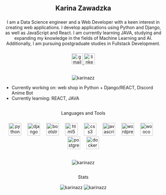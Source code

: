 <h2 align="center">Karina Zawadzka</h2>

###

<p align="center">I am a Data Science engineer and a Web Developer with a keen interest in creating web applications. I develop applications using Python and Django, as well as JavaScript and React. I am currently learning JAVA, studying and expanding my knowledge in the fields of Machine Learning and AI. Additionally, I am pursuing postgraduate studies in Fullstack Development.</p>

###

<div align="center">
  <a href="mailto:karina.zawadzkax@gmail.com" target="_blank">
    <img src="https://img.shields.io/static/v1?message=Gmail&logo=gmail&label=&color=D14836&logoColor=white&labelColor=&style=for-the-badge" height="35" alt="gmail logo"  />
  </a>
  <a href="https://www.linkedin.com/in/karina-zawadzka-x/" target="_blank">
    <img src="https://img.shields.io/static/v1?message=LinkedIn&logo=linkedin&label=&color=0077B5&logoColor=white&labelColor=&style=for-the-badge" height="35" alt="linkedin logo"  />
  </a>
  <br><br>
  <p align="center"> <img src="https://komarev.com/ghpvc/?username=karinazz&label=Profile%20views&color=0e75b6&style=flat" alt="karinazz" /> </p>
</div>

<ul>
  <li>Currently working on: web shop in Python + Django/REACT, Discord Anime Bot</li>
  <li>Currently learning: REACT, JAVA</li>
</ul>

<h2></h2>

###


<p align="center">Languages and Tools</p>

###

<div align="center">
  <img src="https://cdn.jsdelivr.net/gh/devicons/devicon/icons/python/python-original.svg" height="40" alt="python logo"  />
  <img width="12" />
  <img src="https://cdn.jsdelivr.net/gh/devicons/devicon/icons/django/django-plain.svg" height="40" alt="django logo"  />
  <img width="12" />
  <img src="https://cdn.jsdelivr.net/gh/devicons/devicon/icons/bootstrap/bootstrap-original.svg" height="40" alt="bootstrap logo"  />
  <img width="12" />
  <img src="https://cdn.jsdelivr.net/gh/devicons/devicon/icons/html5/html5-original.svg" height="40" alt="html5 logo"  />
  <img width="12" />
  <img src="https://cdn.jsdelivr.net/gh/devicons/devicon/icons/css3/css3-original.svg" height="40" alt="css3 logo"  />
  <img width="12" />
  <img src="https://cdn.jsdelivr.net/gh/devicons/devicon/icons/javascript/javascript-original.svg" height="40" alt="javascript logo"  />
  <img width="12" />
  <img src="https://cdn.jsdelivr.net/gh/devicons/devicon/icons/wordpress/wordpress-original.svg" height="40" alt="wordpress logo"  />
  <img width="12" />
  <img src="https://cdn.jsdelivr.net/gh/devicons/devicon/icons/woocommerce/woocommerce-original.svg" height="40" alt="woocommerce logo"  />
  <img width="12" />
  <img src="https://cdn.jsdelivr.net/gh/devicons/devicon/icons/postgresql/postgresql-original.svg" height="40" alt="postgresql logo"  />
  <img width="12" />
  <img src="https://cdn.jsdelivr.net/gh/devicons/devicon/icons/docker/docker-original.svg" height="40" alt="docker logo"  />
<br><br>
  <p><img align="center" src="https://github-readme-stats.vercel.app/api/top-langs?username=karinazz&show_icons=true&locale=en&layout=compact" alt="karinazz" /></p>
</div>

<h2></h2>

<div align="center">
  <p align="center">Stats</p>
  
<p><img align="center" src="https://github-readme-streak-stats.herokuapp.com/?user=karinazz&" alt="karinazz"/>
  <img align="center" src="https://github-readme-stats.vercel.app/api?username=karinazz&show_icons=true&locale=en" alt="karinazz" /></p>



</div>

###
